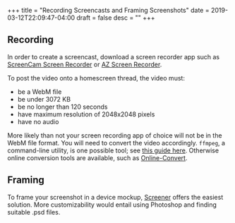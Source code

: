 +++
title = "Recording Screencasts and Framing Screenshots"
date = 2019-03-12T22:09:47-04:00
draft = false
desc = ""
+++

## Recording

In order to create a screencast, download a screen recorder app such as [ScreenCam Screen Recorder](https://play.google.com/store/apps/details?id=com.orpheusdroid.screenrecorder) or [AZ Screen Recorder](https://play.google.com/store/apps/details?id=com.orpheusdroid.screenrecorder).

To post the video onto a homescreen thread, the video must:

  - be a WebM file
  - be under 3072 KB
  - be no longer than 120 seconds
  - have maximum resolution of 2048x2048 pixels
  - have no audio

More likely than not your screen recording app of choice will not be in the WebM file format. You will need to convert the video accordingly. `ffmpeg`, a command-line utility, is one possible tool; see [this guide here](https://gist.github.com/ndarville/10010916). Otherwise online conversion tools are available, such as [Online-Convert](https://video.online-convert.com/convert-to-webm). 

## Framing

To frame your screenshot in a device mockup, [Screener](https://play.google.com/store/apps/details?id=de.toastcode.screener) offers the easiest solution. More customizability would entail using Photoshop and finding suitable .psd files.
